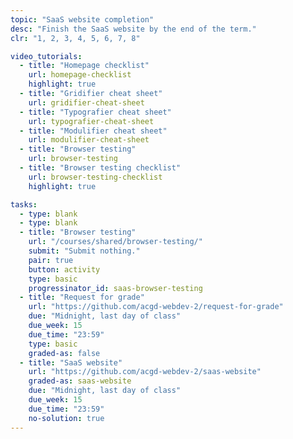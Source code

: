 ```yaml
---
topic: "SaaS website completion"
desc: "Finish the SaaS website by the end of the term."
clr: "1, 2, 3, 4, 5, 6, 7, 8"

video_tutorials:
  - title: "Homepage checklist"
    url: homepage-checklist
    highlight: true
  - title: "Gridifier cheat sheet"
    url: gridifier-cheat-sheet
  - title: "Typografier cheat sheet"
    url: typografier-cheat-sheet
  - title: "Modulifier cheat sheet"
    url: modulifier-cheat-sheet
  - title: "Browser testing"
    url: browser-testing
  - title: "Browser testing checklist"
    url: browser-testing-checklist
    highlight: true

tasks:
  - type: blank
  - type: blank
  - title: "Browser testing"
    url: "/courses/shared/browser-testing/"
    submit: "Submit nothing."
    pair: true
    button: activity
    type: basic
    progressinator_id: saas-browser-testing
  - title: "Request for grade"
    url: "https://github.com/acgd-webdev-2/request-for-grade"
    due: "Midnight, last day of class"
    due_week: 15
    due_time: "23:59"
    type: basic
    graded-as: false
  - title: "SaaS website"
    url: "https://github.com/acgd-webdev-2/saas-website"
    graded-as: saas-website
    due: "Midnight, last day of class"
    due_week: 15
    due_time: "23:59"
    no-solution: true
---
```

